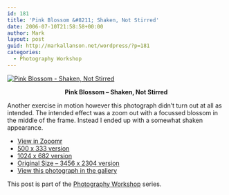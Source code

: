```yaml
---
id: 181
title: 'Pink Blossom &#8211; Shaken, Not Stirred'
date: 2006-07-10T21:58:58+00:00
author: Mark
layout: post
guid: http://markallanson.net/wordpress/?p=181
categories:
  - Photography Workshop
---
```

[<img border="0" align="middle" alt="Pink Blossom - Shaken, Not Stirred" title="Pink Blossom - Shaken, Not Stirred" src="http://markallanson.net/markallanson.net/gallery/d/4365-2/IMG_1087.JPG" />](http://zooomr.com/photos/MarkAllanson/72564 "Pink Blossom - Shaken, Not Stirred - On Zooomr")

<p align="center">
  <strong>Pink Blossom &#8211; Shaken, Not Stirred</strong>
</p>

Another exercise in motion however this photograph didn&#8217;t turn out at all as intended. The intended effect was a zoom out with a focussed blossom in the middle of the frame. Instead I ended up with a somewhat shaken appearance.

  * [View in Zooomr](http://beta.zooomr.com/photos/MarkAllanson/72564 "Pink Blossom - Shaken, Not Stirred in Zooomr")
  * [500 x 333 version](http://static.zooomr.com/images/46d2fb6708a31bcc5cd60d77887d013bbecda748.jpg "Pink Blossom - Shaken, Not Stirred - 500 x 333 version")
  * [1024 x 682 version](http://static.zooomr.com/images/1fcb713741c952bb33fb1552caf3e0fa49ed320b.jpg "Pink Blossom - Shaken, Not Stirred - 1027 x 685 version")
  * [Original Size &#8211; 3456 x 2304 version](http://static.zooomr.com/images/b3524efea291befa1cf4852d41b35cee5d384567.jpg "Pink Blossom - Shaken, Not Stirred - Original Size")
  * [View this photograph in the gallery](http://markallanson.net/markallanson.net/gallery/v/PhotographyCourse2006/IMG_1087.JPG.html "Pink Blossom - Shaken, Not Stirred - Gallery")

This post is part of the [Photography Workshop](http://markallanson.net/wordpress/?cat=6 "Photography Workshop Series") series.